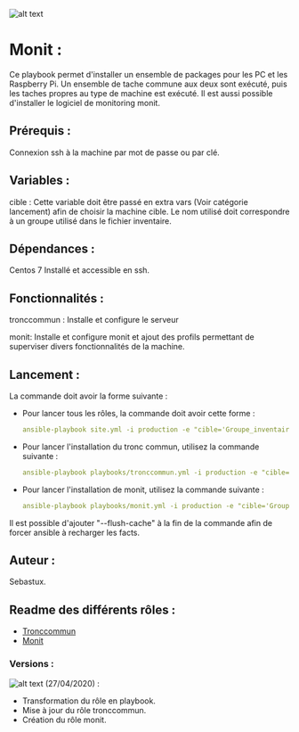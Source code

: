 ![alt text](../../ficscommun/images/monit.png "Logo monit")


# **Monit** :

Ce playbook permet d'installer un ensemble de packages pour les PC et les Raspberry Pi.
Un ensemble de tache commune aux deux sont exécuté, puis les taches propres au type de
machine est exécuté. Il est aussi possible d'installer le logiciel de monitoring monit.


## **Prérequis** :
Connexion ssh à la machine par mot de passe ou par clé.

## **Variables** :

cible : Cette variable doit être passé en extra vars (Voir catégorie lancement)
        afin de choisir la machine cible. Le nom utilisé doit correspondre à un
        groupe utilisé dans le fichier inventaire.

## **Dépendances** :

Centos 7 Installé et accessible en ssh.

## **Fonctionnalités** :

tronccommun : Installe et configure le serveur

monit: Installe et configure monit et ajout des profils
permettant de superviser divers fonctionnalités de la machine.

## **Lancement** :

La commande doit avoir la forme suivante :
- Pour lancer tous les rôles, la commande doit avoir cette forme :
  ```yml
  ansible-playbook site.yml -i production -e "cible='Groupe_inventaire'"
  ```
- Pour lancer l'installation du tronc commun, utilisez la commande suivante :
  ```yml
  ansible-playbook playbooks/tronccommun.yml -i production -e "cible='Groupe_inventaire'"
  ```
- Pour lancer l'installation de monit, utilisez la commande suivante :
  ```yml
  ansible-playbook playbooks/monit.yml -i production -e "cible='Groupe_inventaire'"
  ```

Il est possible d'ajouter "--flush-cache" à la fin de la commande afin de
forcer ansible à recharger les facts.

## **Auteur** :
Sebastux.

## **Readme des différents rôles** :

* [Tronccommun](roles/tronccommun/README.md)
* [Monit](roles/monit/Readme.md)

### **Versions** :

![alt text](https://img.shields.io/badge/version-v3.0.0-brightgreen.svg "Logo Version") (27/04/2020) :

  - Transformation du rôle en playbook.
  - Mise à jour du rôle tronccommun.
  - Création du rôle monit.

